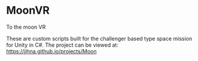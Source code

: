 # MoonVR
To the moon VR

These are custom scripts built for the challenger based type space mission for Unity in C#. The project can be viewed at: https://jjhna.github.io/projects/Moon
